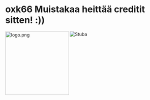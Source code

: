 # oxk66 Muistakaa heittää creditit sitten! :))

<img align="left" src="https://raw.githubusercontent.com/ecriminal/ecriminal/main/assets/cannabis.png" alt="logo.png" width="200" /> 


<img src="https://komarev.com/ghpvc/?username=oxk666" alt="Stuba" />
